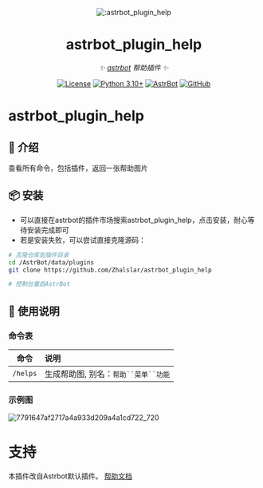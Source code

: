 
<div align="center">

![:astrbot_plugin_help](https://count.getloli.com/@:astrbot_plugin_help?theme=minecraft)

# astrbot_plugin_help

_✨ [astrbot](https://github.com/AstrBotDevs/AstrBot) 帮助插件 ✨_  

[![License](https://img.shields.io/badge/License-MIT-green.svg)](https://opensource.org/licenses/MIT)
[![Python 3.10+](https://img.shields.io/badge/Python-3.10%2B-blue.svg)](https://www.python.org/)
[![AstrBot](https://img.shields.io/badge/AstrBot-3.4%2B-orange.svg)](https://github.com/Soulter/AstrBot)
[![GitHub](https://img.shields.io/badge/作者-Zhalslar-blue)](https://github.com/Zhalslar)

</div>

# astrbot_plugin_help

## 🤝 介绍

查看所有命令，包括插件，返回一张帮助图片

## 📦 安装

- 可以直接在astrbot的插件市场搜索astrbot_plugin_help，点击安装，耐心等待安装完成即可
- 若是安装失败，可以尝试直接克隆源码：

```bash
# 克隆仓库到插件目录
cd /AstrBot/data/plugins
git clone https://github.com/Zhalslar/astrbot_plugin_help

# 控制台重启AstrBot
```

## 🐔 使用说明

### 命令表

|  命令    |     说明     |
|:--------:|:--------------|
| `/helps` | 生成帮助图, 别名：`帮助``菜单``功能` |

### 示例图

![7791647af2717a4a933d209a4a1cd722_720](https://github.com/user-attachments/assets/cb29069c-5692-4b02-9747-0efb095c3c0d)

# 支持

本插件改自Astrbot默认插件。
[帮助文档](https://astrbot.app)
